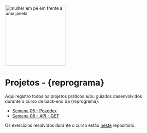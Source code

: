 <img src="https://i.ibb.co/5Gr2mFr/undraw-a-better-world-9xfd.png" alt="mulher em pé em frente a uma janela" border="0" width = "200" />

# Projetos - {reprograma}

Aqui registro todos os projetos práticos e/ou guiados desenvolvidos durante o curso de back-end da {reprograma}.

- [Semana 05 - Pokedex](https://github.com/reprograma/on7-porto-s5-projeto-guiado-I "Semana 05 - Pokedex")
- [Semana 08 - API - GET](https://github.com/reprograma/on7-porto-s8-projeto-pratico "Semana 08 - API - GET")

Os exercícios resolvidos durante o curso estão [neste](https://github.com/TairineEllen/reprograma-exercicios "neste") repositório.
